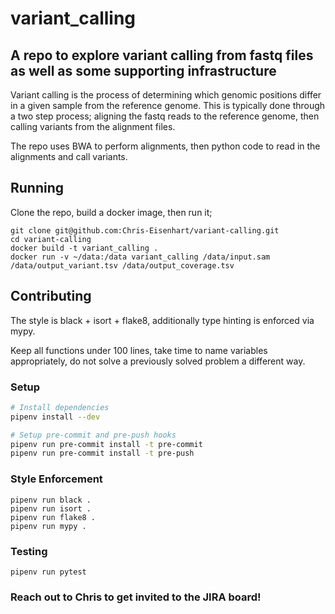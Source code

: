 # variant_calling
## A repo to explore variant calling from fastq files as well as some supporting infrastructure
Variant calling is the process of determining which genomic positions differ in a given sample from the reference genome.
This is typically done through a two step process; aligning the fastq reads to the reference genome, then calling variants
from the alignment files.

The repo uses BWA to perform alignments, then python code to read in the alignments and call variants.

## Running
Clone the repo, build a docker image, then run it;
```
git clone git@github.com:Chris-Eisenhart/variant-calling.git
cd variant-calling
docker build -t variant_calling .
docker run -v ~/data:/data variant_calling /data/input.sam /data/output_variant.tsv /data/output_coverage.tsv
```

## Contributing
The style is black + isort + flake8, additionally type hinting is enforced via mypy. 

Keep all functions under 100 lines, take time to name variables appropriately, do not solve a previously
solved problem a different way.

### Setup
```sh
# Install dependencies
pipenv install --dev

# Setup pre-commit and pre-push hooks
pipenv run pre-commit install -t pre-commit
pipenv run pre-commit install -t pre-push
```

### Style Enforcement
```
pipenv run black .
pipenv run isort .
pipenv run flake8 .
pipenv run mypy .
```

### Testing
```
pipenv run pytest
```

### Reach out to Chris to get invited to the JIRA board! 

